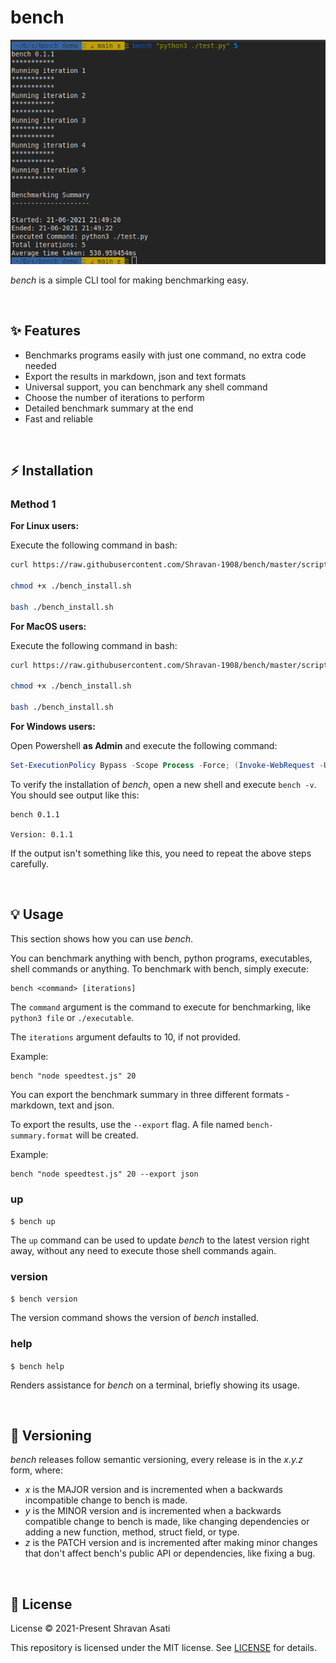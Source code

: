 # bench

![bench_demo](assets/demo.png)

*bench* is a simple CLI tool for making benchmarking easy.

<br>

## ✨ Features

- Benchmarks programs easily with just one command, no extra code needed
- Export the results in markdown, json and text formats
- Universal support, you can benchmark any shell command 
- Choose the number of iterations to perform
- Detailed benchmark summary at the end
- Fast and reliable

<br>

## ⚡️ Installation
### Method 1

**For Linux users:**

Execute the following command in bash:

```bash
curl https://raw.githubusercontent.com/Shravan-1908/bench/master/scripts/linux_install.sh > bench_install.sh

chmod +x ./bench_install.sh

bash ./bench_install.sh
```


**For MacOS users:**

Execute the following command in bash:

```bash
curl https://raw.githubusercontent.com/Shravan-1908/bench/master/scripts/macos_install.sh > bench_install.sh

chmod +x ./bench_install.sh

bash ./bench_install.sh
```

**For Windows users:**

Open Powershell **as Admin** and execute the following command:
```powershell
Set-ExecutionPolicy Bypass -Scope Process -Force; (Invoke-WebRequest -Uri https://raw.githubusercontent.com/Shravan-1908/bench/master/scripts/windows_install.ps1 -UseBasicParsing).Content | powershell -
```

To verify the installation of *bench*, open a new shell and execute `bench -v`. You should see output like this:
```
bench 0.1.1

Version: 0.1.1
```
If the output isn't something like this, you need to repeat the above steps carefully.


<br>

## 💡 Usage
This section shows how you can use *bench*.


You can benchmark anything with bench, python programs, executables, shell commands or anything. To benchmark with bench, simply execute:

```
bench <command> [iterations]
```

The `command` argument is the command to execute for benchmarking, like `python3 file` or `./executable`.

The `iterations` argument defaults to 10, if not provided.

Example:
```
bench "node speedtest.js" 20
```

You can export the benchmark summary in three different formats - markdown, text and json.

To export the results, use the `--export` flag. A file named `bench-summary.format` will be created.

Example:
```
bench "node speedtest.js" 20 --export json
```

### up

`$ bench up`

The `up` command can be used to update *bench* to the latest version right away, without any need to execute those shell commands again. 



### version
`$ bench version`

The version command shows the version of *bench* installed.

### help
`$ bench help`

Renders assistance for *bench* on a terminal, briefly showing its usage.

<br>


## 🔖 Versioning
*bench* releases follow semantic versioning, every release is in the *x.y.z* form, where:
- *x* is the MAJOR version and is incremented when a backwards incompatible change to bench is made.
- *y* is the MINOR version and is incremented when a backwards compatible change to bench is made, like changing dependencies or adding a new function, method, struct field, or type.
- *z* is the PATCH version and is incremented after making minor changes that don't affect bench's public API or dependencies, like fixing a bug.

<br>

## 📄 License
License
© 2021-Present Shravan Asati

This repository is licensed under the MIT license. See [LICENSE](LICENSE) for details.

<br>
